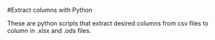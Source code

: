 #Extract columns with Python


These are python scripts that extract desired columns from csv files to column in .xlsx and .ods files. 
